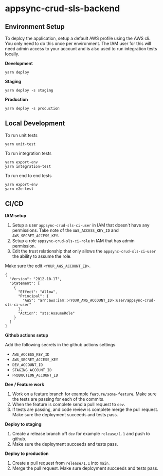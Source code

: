 # appsync-crud-sls-backend

## Environment Setup

To deploy the application, setup a default AWS profile using the AWS cli. You only need to do this once per environment. The IAM user for this will need admin access to your account and is also used to run integration tests locally.

**Development**

```
yarn deploy
```

**Staging**

```
yarn deploy -s staging
```

**Production**

```
yarn deploy -s production
```

## Local Development

To run unit tests

```
yarn unit-test
```

To run integration tests

```
yarn export-env
yarn integration-test
```

To run end to end tests

```
yarn export-env
yarn e2e-test
```

## CI/CD

**IAM setup**

1. Setup a user `appsync-crud-sls-ci-user` in IAM that doesn't have any permissions. Take note of the `AWS_ACCESS_KEY_ID` and `AWS_SECRET_ACCESS_KEY`.
2. Setup a role `appsync-crud-sls-ci-role` in IAM that has admin permission.
3. Edit the trust relationship that only allows the `appsync-crud-sls-ci-user` the ability to assume the role.

Make sure the edit `<YOUR_AWS_ACCOUNT_ID>`.

```
{
  "Version": "2012-10-17",
  "Statement": [
    {
      "Effect": "Allow",
      "Principal": {
        "AWS": "arn:aws:iam::<YOUR_AWS_ACCOUNT_ID>:user/appsync-crud-sls-ci-user"
      },
      "Action": "sts:AssumeRole"
    }
  ]
}
```

**Github actions setup**

Add the following secrets in the github actions settings

- `AWS_ACCESS_KEY_ID`
- `AWS_SECRET_ACCESS_KEY`
- `DEV_ACCOUNT_ID`
- `STAGING_ACCOUNT_ID`
- `PRODUCTION_ACCOUNT_ID`

**Dev / Feature work**

1. Work on a feature branch for example `feature/some-feature`. Make sure the tests are passing for each of the commits.
2. When the feature is complete send a pull request to `dev`.
3. If tests are passing, and code review is complete merge the pull request. Make sure the deployment succeeds and tests pass.

**Deploy to staging**

1. Create a release branch off `dev` for example `release/1.1` and push to github.
2. Make sure the deployment succeeds and tests pass.

**Deploy to production**

1. Create a pull request from `release/1.1` into `main`.
2. Merge the pull request. Make sure deployment succeeds and tests pass.
